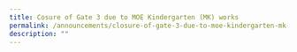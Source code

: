 ```yaml
---
title: Cosure of Gate 3 due to MOE Kindergarten (MK) works
permalink: /announcements/closure-of-gate-3-due-to-moe-kindergarten-mk-works/
description: ""
---
```

